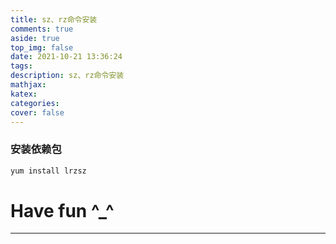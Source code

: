 ```yaml
---
title: sz、rz命令安装
comments: true
aside: true
top_img: false
date: 2021-10-21 13:36:24
tags:
description: sz、rz命令安装
mathjax:
katex:
categories:
cover: false
---
```

### 安装依赖包
```bash
yum install lrzsz
```

# Have fun ^_^
---